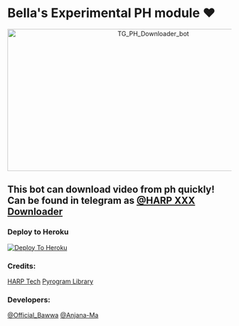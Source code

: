 #  Bella's  Experimental PH module ❤

<p align="center">
<img src="https://socialify.git.ci/OfficialBawwa/TG_PH_Downloader_bot/image?description=1&descriptionEditable=Bella%27s%20%20Experimental%20PH%20module%20%E2%9D%A4%0A&font=KoHo&forks=1&issues=1&language=1&owner=1&pattern=Overlapping%20Hexagons&pulls=1&stargazers=1&theme=Dark" alt="TG_PH_Downloader_bot" width="640" height="320" />
</p>

## This bot can download video from ph quickly! Can be found in telegram as [@HARP XXX Downloader](https://t.me/HARPXXXBot)

### Deploy to Heroku

[![Deploy To Heroku](https://www.herokucdn.com/deploy/button.svg)](https://heroku.com/deploy?template=https://github.com/linux-jin/SELF-TG-PHDOWN-BOT)

### Credits:

[HARP Tech](https://t.me/HARP_Tech)
[Pyrogram Library](https://github.com/pyrogram/pyrogram)

### Developers:

[@Official_Bawwa](https://t.me/Official_Bawwa)
[@Anjana-Ma](https://anjanama.me)

